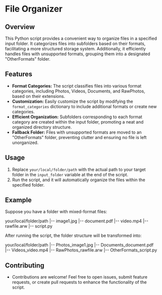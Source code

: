 # File Organizer

## Overview

This Python script provides a convenient way to organize files in a specified input folder. It categorizes files into subfolders based on their formats, facilitating a more structured storage system. Additionally, it efficiently handles files with unsupported formats, grouping them into a designated "OtherFormats" folder.

## Features

- **Format Categories:** The script classifies files into various format categories, including Photos, Videos, Documents, and RawPhotos, based on their extensions.
- **Customization:** Easily customize the script by modifying the `format_categories` dictionary to include additional formats or create new categories.
- **Efficient Organization:** Subfolders corresponding to each format category are created within the input folder, promoting a neat and organized directory structure.
- **Fallback Folder:** Files with unsupported formats are moved to an "OtherFormats" folder, preventing clutter and ensuring no file is left unorganized.

## Usage

1. Replace `your/local/folder/path` with the actual path to your target folder in the `input_folder` variable at the end of the script.
2. Run the script, and it will automatically organize the files within the specified folder.

## Example

Suppose you have a folder with mixed-format files:

your/local/folder/path
|-- image1.jpg
|-- document.pdf
|-- video.mp4
|-- rawfile.arw
|-- script.py

After running the script, the folder structure will be transformed into:

your/local/folder/path
|-- Photos_image1.jpg
|-- Documents_document.pdf
|-- Videos_video.mp4
|-- RawPhotos_rawfile.arw
|-- OtherFormats_script.py

## Contributing

- Contributions are welcome! Feel free to open issues, submit feature requests, or create pull requests to enhance the functionality of the script.
